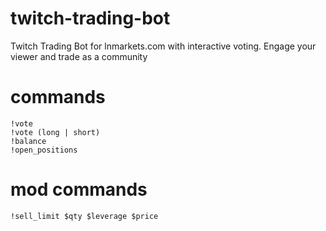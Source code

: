 # twitch-trading-bot
Twitch Trading Bot for lnmarkets.com with interactive voting. Engage your viewer and trade as a community

# commands

```
!vote
!vote (long | short)
!balance
!open_positions
```

# mod commands
```
!sell_limit $qty $leverage $price
```
